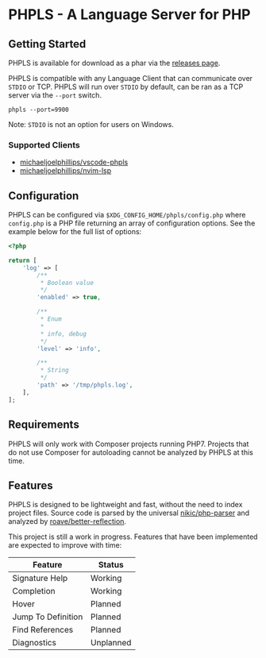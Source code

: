 # PHPLS - A Language Server for PHP

## Getting Started

PHPLS is available for download as a phar via the [releases
page](https://github.com/michaeljoelphillips/phpls/releases).

PHPLS is compatible with any Language Client that can communicate over `STDIO`
or TCP.  PHPLS will run over `STDIO` by default, can be ran as a TCP server via
the `--port` switch.

```
phpls --port=9900
```

Note: `STDIO` is not an option for users on Windows.

### Supported Clients

* [michaeljoelphillips/vscode-phpls](michaeljoelphillips/vscode-phpls)
* [michaeljoelphillips/nvim-lsp](https://github.com/michaeljoelphillips/nvim-lsp)

## Configuration

PHPLS can be configured via `$XDG_CONFIG_HOME/phpls/config.php` where
`config.php` is a PHP file returning an array of configuration options.  See
the example below for the full list of options:

```php
<?php

return [
    'log' => [
        /**
         * Boolean value
         */
        'enabled' => true,

        /**
         * Enum
         *
         * info, debug
         */
        'level' => 'info',

        /**
         * String
         */
        'path' => '/tmp/phpls.log',
    ],
];
```

## Requirements

PHPLS will only work with Composer projects running PHP7.  Projects that do not
use Composer for autoloading cannot be analyzed by PHPLS at this time.

## Features

PHPLS is designed to be lightweight and fast, without the need to index project
files.  Source code is parsed by the universal
[nikic/php-parser](https://github.com/nikic/php-parser) and analyzed by
[roave/better-reflection](https://github.com/roave/better-reflection).

This project is still a work in progress.  Features that have been implemented
are expected to improve with time:

| Feature            | Status       |
|--------------------|------------- |
| Signature Help     | Working      |
| Completion         | Working      |
| Hover              | Planned      |
| Jump To Definition | Planned      |
| Find References    | Planned      |
| Diagnostics        | Unplanned    |
